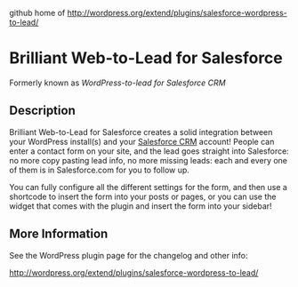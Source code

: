 github home of http://wordpress.org/extend/plugins/salesforce-wordpress-to-lead/

# Brilliant Web-to-Lead for Salesforce #

Formerly known as *WordPress-to-lead for Salesforce CRM*

## Description ##

Brilliant Web-to-Lead for Salesforce creates a solid integration between your WordPress install(s) and your [Salesforce CRM](http://www.salesforce.com) account! People can enter a contact form on your site, and the lead goes straight into Salesforce: no more copy pasting lead info, no more missing leads: each and every one of them is in Salesforce.com for you to follow up.

You can fully configure all the different settings for the form, and then use a shortcode to insert the form into your posts or pages, or you can use the widget that comes with the plugin and insert the form into your sidebar!

## More Information ##
See the WordPress plugin page for the changelog and other info:

http://wordpress.org/extend/plugins/salesforce-wordpress-to-lead/
